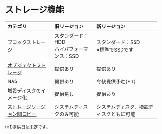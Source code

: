 # ストレージ機能



| カテゴリ                                                  | 旧リージョン                                   | 新リージョン                             |
|:----------------------------------------------------------|:-----------------------------------------------|:-----------------------------------------|
| ブロックストレージ                                        | スタンダード：HDD<br />ハイパフォーマンス：SSD | スタンダード：SSD<br />※標準でSSDです    |
| [オブジェクトストレージ](objectstorage.md)                | 提供あり                                       | 提供あり                                 |
| NAS                                                       | 提供あり                                       | 今後提供予定(*1)                         |
| 増設ディスクのイメージ化                                  | 提供無し                                       | 提供あり                                 |
| [ストレージリージョン間コピー](copy-to-another-region.md) | システムディスクのみ可能                       | システムディスク、増設ディスクともに可能 |

(*1)提供日は未定です。  

